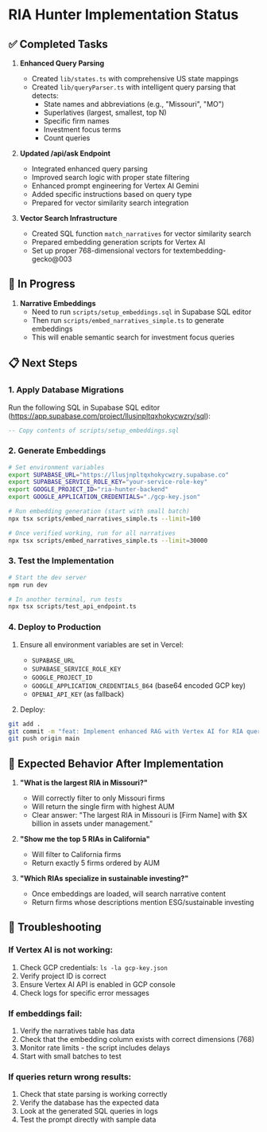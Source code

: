 # RIA Hunter Implementation Status

## ✅ Completed Tasks

1. **Enhanced Query Parsing**
   - Created `lib/states.ts` with comprehensive US state mappings
   - Created `lib/queryParser.ts` with intelligent query parsing that detects:
     - State names and abbreviations (e.g., "Missouri", "MO")
     - Superlatives (largest, smallest, top N)
     - Specific firm names
     - Investment focus terms
     - Count queries

2. **Updated /api/ask Endpoint**
   - Integrated enhanced query parsing
   - Improved search logic with proper state filtering
   - Enhanced prompt engineering for Vertex AI Gemini
   - Added specific instructions based on query type
   - Prepared for vector similarity search integration

3. **Vector Search Infrastructure**
   - Created SQL function `match_narratives` for vector similarity search
   - Prepared embedding generation scripts for Vertex AI
   - Set up proper 768-dimensional vectors for textembedding-gecko@003

## 🚧 In Progress

1. **Narrative Embeddings**
   - Need to run `scripts/setup_embeddings.sql` in Supabase SQL editor
   - Then run `scripts/embed_narratives_simple.ts` to generate embeddings
   - This will enable semantic search for investment focus queries

## 📋 Next Steps

### 1. Apply Database Migrations
Run the following SQL in Supabase SQL editor (https://app.supabase.com/project/llusjnpltqxhokycwzry/sql):
```sql
-- Copy contents of scripts/setup_embeddings.sql
```

### 2. Generate Embeddings
```bash
# Set environment variables
export SUPABASE_URL="https://llusjnpltqxhokycwzry.supabase.co"
export SUPABASE_SERVICE_ROLE_KEY="your-service-role-key"
export GOOGLE_PROJECT_ID="ria-hunter-backend"
export GOOGLE_APPLICATION_CREDENTIALS="./gcp-key.json"

# Run embedding generation (start with small batch)
npx tsx scripts/embed_narratives_simple.ts --limit=100

# Once verified working, run for all narratives
npx tsx scripts/embed_narratives_simple.ts --limit=30000
```

### 3. Test the Implementation
```bash
# Start the dev server
npm run dev

# In another terminal, run tests
npx tsx scripts/test_api_endpoint.ts
```

### 4. Deploy to Production
1. Ensure all environment variables are set in Vercel:
   - `SUPABASE_URL`
   - `SUPABASE_SERVICE_ROLE_KEY`
   - `GOOGLE_PROJECT_ID`
   - `GOOGLE_APPLICATION_CREDENTIALS_B64` (base64 encoded GCP key)
   - `OPENAI_API_KEY` (as fallback)

2. Deploy:
```bash
git add .
git commit -m "feat: Implement enhanced RAG with Vertex AI for RIA queries"
git push origin main
```

## 🎯 Expected Behavior After Implementation

1. **"What is the largest RIA in Missouri?"**
   - Will correctly filter to only Missouri firms
   - Will return the single firm with highest AUM
   - Clear answer: "The largest RIA in Missouri is [Firm Name] with $X billion in assets under management."

2. **"Show me the top 5 RIAs in California"**
   - Will filter to California firms
   - Return exactly 5 firms ordered by AUM

3. **"Which RIAs specialize in sustainable investing?"**
   - Once embeddings are loaded, will search narrative content
   - Return firms whose descriptions mention ESG/sustainable investing

## 🔧 Troubleshooting

### If Vertex AI is not working:
1. Check GCP credentials: `ls -la gcp-key.json`
2. Verify project ID is correct
3. Ensure Vertex AI API is enabled in GCP console
4. Check logs for specific error messages

### If embeddings fail:
1. Verify the narratives table has data
2. Check that the embedding column exists with correct dimensions (768)
3. Monitor rate limits - the script includes delays
4. Start with small batches to test

### If queries return wrong results:
1. Check that state parsing is working correctly
2. Verify the database has the expected data
3. Look at the generated SQL queries in logs
4. Test the prompt directly with sample data